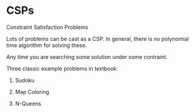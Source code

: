 # CSPs
Constraint Satisfaction Problems

Lots of problems can be cast as a CSP. In general, there is no polynomial time algorithm for solving these.

Any time you are searching some solution under some contraint.

Three classic example problems in textbook:
1. Sudoku

2. Map Coloring

3. N-Queens

